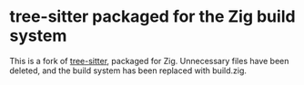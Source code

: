 # tree-sitter packaged for the Zig build system

This is a fork of [tree-sitter](https://github.com/tree-sitter/tree-sitter), packaged for Zig. Unnecessary files have been deleted, and the build system has been replaced with build.zig.
